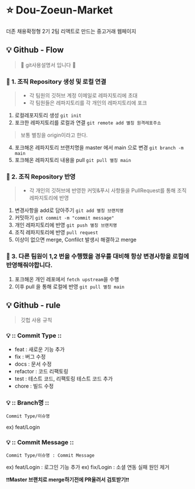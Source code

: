 # ⭐️ Dou-Zoeun-Market
더존 채용확정형 2기 2팀 리액트로 만드는 중고거래 웹페이지

## 💡 Github - Flow
> 🤔 git사용설명서 입니다 🤔 
### 👀 1. 조직 Repository 생성 및 로컬 연결
>- 각 팀원의 깃허브 계정 이메일로 레파지토리에 초대 
>- 각 팀원들은 레파지토리를 각 개인의 레파지토리에 포크
1. 로컬레포지토리 생성 ```git init```
2. 포크한 레파지토리를 로컬과 연결 ```git remote add 별칭 원격레포주소``` 
  > 보통 별칭을 origin이라고 한다.
4. 포크해온 레파지토리 브랜치명을 master 에서 main 으로 변경 ```git branch -m main```
5. 포크해온 레파지토리 내용을 pull ```git pull 별칭 main```
### 👀 2. 조직 Repository 반영
>- 각 개인의 깃허브에 반영한 커밋&푸시 사항들을 PullRequest를 통해 조직 레파지토리에 반영
1. 변경사항을 add로 담아주기 ```git add 별칭 브랜치명```
2. 커밋하기  ```git commit -m "commit message"```
3. 개인 레파지토리에 반영 ```git push 별칭 브랜치명```
4. 조직 레파지토리에 반영 ```pull request```
5. 이상이 없으면 merge, Confilct 발생시 해결하고 merge
### 👀 3. 다른 팀원이 1,2 번을 수행했을 경우를 대비해 항상 변경사항을 로컬에 반영해줘야합니다.
1. 포크해온 개인 레포에서 ```fetch upstream```을 수행
2. 이후 pull 을 통해 로컬에 반영 ```git pull 별칭 main```

## 💡 Github - rule
> 깃헙 사용 규칙
### 💡 :: Commit Type ::

- feat : 새로운 기능 추가
- fix : 버그 수정
- docs : 문서 수정
- refactor : 코드 리팩토링
- test : 테스트 코드, 리팩토링 테스트 코드 추가
- chore : 빌드 수정


### 💡 :: Branch명 ::

`Commit Type/이슈명`

ex) feat/Login

### 💡 :: Commit Message ::

`Commit Type/이슈명 : Commit Message`

ex) feat/Login : 로그인 기능 추가
ex) fix/Login : 소셜 연동 실패 원인 제거


❗❗**Master 브랜치로 merge하기전에 PR올려서 검토받기**❗❗

